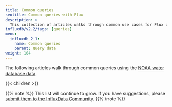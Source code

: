 ```yaml
---
title: Common queries
seotitle: Common queries with Flux
description: >
  This collection of articles walks through common use cases for Flux queries.
influxdb/v2.2/tags: [queries]
menu:
  influxdb_2_1:
    name: Common queries
    parent: Query data
weight: 104
---
```


The following articles walk through common queries using the
[NOAA water database data](/influxdb/v2.2/reference/sample-data/#noaa-water-sample-data).

{{< children >}}

{{% note %}}
This list will continue to grow.
If you have suggestions, please [submit them to the InfluxData Community](https://community.influxdata.com/c/influxdb2).
{{% /note %}}
